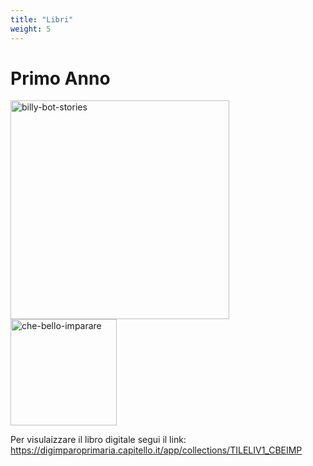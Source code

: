 ```yaml
---
title: "Libri"
weight: 5
---
```


# Primo Anno

<a href="https://it-content.pearson.com/products/05c043f5-8cb2-4d6a-8647-5eb3240112be/9788861617094A_flipbook/index.html">
    <img src="https://it.pearson.com/content/dam/region-core/italy/pearson-italy/images/Proposte-editoriali/Pearson-materiali-novit%C3%A0-editoriali-BillyBot.png" alt="billy-bot-stories" width="350px"/>
</a>

<a href="https://digimparoprimaria.capitello.it/app/collections/TILELIV1_CBEIMP">
    <img src="https://digimparoprimaria.capitello.it/app/collections/TILELIV1_CBEIMP" alt="che-bello-imparare" width="170px"/>
</a>

Per visulaizzare il libro digitale segui il link: https://digimparoprimaria.capitello.it/app/collections/TILELIV1_CBEIMP



